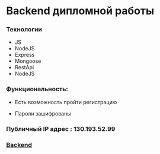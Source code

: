 # Backend дипломной работы

[comment]: <> (### Данный проект был реализован с помощью React Create App)

[comment]: <> ([Ссылка на инструмент]&#40;https://ru.reactjs.org/docs/create-a-new-react-app.html&#41;)

### Технологии

[comment]: <> (* HTML)

[comment]: <> (* CSS Flexbox)

[comment]: <> (* React)
* JS
* NodeJS
* Express
* Mongoose
* RestApi
* NodeJS

### Функциональность:

* Есть возможность пройти регистрацию

[comment]: <> (* Если допустите ошибку при регистрации, всплывающие окна уведомят вас об этом.)

[comment]: <> (* Добавить карточки на ваш вкус, просматривать их в увеличенном размере, лайкать понравившиеся вам.)

[comment]: <> (* Удалять можете, только карточки созданные вами.)

[comment]: <> (* Пытаться снять чужие лайки, не рекомендуется&#41;.)

* Пароли зашифрованы
### Публичный IP адрес : 130.193.52.99

[comment]: <> (### [Frontend]&#40;https://mesto.koss.nomoredomains.club/&#41;)
### [Backend](https://api.domainname.students.nomoredomains.club)
